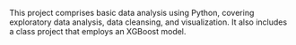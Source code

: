 This project comprises basic data analysis using Python, covering exploratory data analysis, data cleansing, and visualization. It also includes a class project that employs an XGBoost model.
